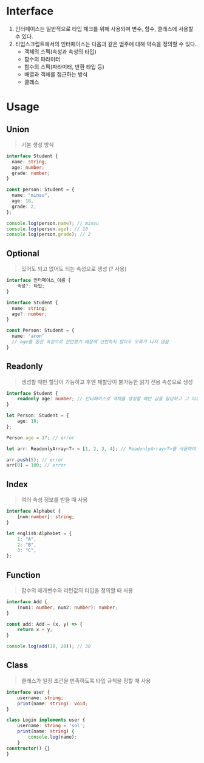 # Interface
1. 인터페이스는 일반적으로 타입 체크를 위해 사용되며 변수, 함수, 클래스에 사용할 수 있다.
2. 타입스크립트에서의 인터페이스는 다음과 같은 범주에 대해 약속을 정의할 수 있다.
    + 객체의 스펙(속성과 속성의 타입)
    + 함수의 파라미터
    + 함수의 스펙(파라미터, 반환 타입 등)
    + 배열과 객체를 접근하는 방식
    + 클래스

# Usage
## Union
> 기본 생성 방식
```ts
interface Student {
  name: string;
  age: number;
  grade: number;
}

const person: Student = {
  name: "minsu",
  age: 18,
  grade: 2, 
};

console.log(person.name); // minsu
console.log(person.age); // 18
console.log(person.grade); // 2
```

## Optional
> 있어도 되고 없어도 되는 속성으로 생성 (? 사용)
```ts
interface 인터페이스_이름 {
    속성?: 타입;
}
```

```ts
interface Student {
  name: string;
  age?: number;
}

const Person: Student = {
  name: 'aron'
  // age를 옵션 속성으로 선언했기 때문에 선언하지 않아도 오류가 나지 않음
}

```

## Readonly
> 생성할 때만 할당이 가능하고 후엔 재할당이 불가능한 읽기 전용 속성으로 생성
```ts
interface Student {
    readonly age: number; // 인터페이스로 객체를 생성할 때만 값을 할당하고 그 이후에는 변경할 수 없다.
}

let Person: Student = {
    age: 18;
};

Person.age = 17; // error
```

```ts
let arr: ReadonlyArray<T> = [1, 2, 3, 4]; // ReadonlyArray<T>를 사용하여 읽기 전용 배열도 생성 가능

arr.push(5); // error
arr[0] = 100; // error
```

## Index
> 여러 속성 정보를 받을 때 사용
```ts
interface Alphabet {
    [num:number]: string;
}

let english:Alphabet = {
    1: "A",
    2: "B",
    3: "C",
};
```

## Function
> 함수의 매개변수와 리턴값의 타입을 정의할 때 사용
```ts
interface Add {
    (num1: number, num2: number): number;
}

const add: Add = (x, y) => {
    return x + y;
}

console.log(add(10, 20)); // 30
```

## Class
> 클래스가 일정 조건을 만족하도록 타입 규칙을 정할 때 사용
```ts
interface user {
    username: string;
    print(name: string): void;
}

class Login implements user {
    username: string = 'sol';
    print(name: string) {
        console.log(name);
    }
constructor() {}
}
```
